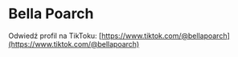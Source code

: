 # Bella Poarch


Odwiedź profil na TikToku: [https://www.tiktok.com/@bellapoarch](https://www.tiktok.com/@bellapoarch)
